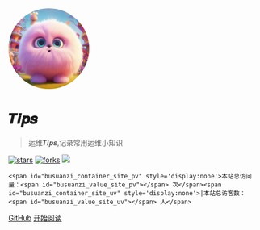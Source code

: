 <img width="160px" style="border-radius: 50%" bor src="style/head_portrait.png">

# 𝑻𝒊𝒑𝒔
> 运维𝑻𝒊𝒑𝒔,记录常用运维小知识

[![stars](https://badgen.net/github/stars/Fangzhongpeng/Fangzhongpeng.github.io?color=4ab8a1)](https://github.com/Fangzhongpeng/Fangzhongpeng.github.io)
[![forks](https://badgen.net/github/forks/Fangzhongpeng/Fangzhongpeng.github.io?color=4ab8a1)](https://github.com/Fangzhongpeng/Fangzhongpeng.github.io)
![](https://img.shields.io/badge/%E6%91%B8%E9%B1%BC-%E7%A8%8B%E5%BA%8F%E5%91%98-green)


    <span id="busuanzi_container_site_pv" style='display:none'>本站总访问量：<span id="busuanzi_value_site_pv"></span> 次</span><span id="busuanzi_container_site_uv" style='display:none'>|本站总访客数：<span id="busuanzi_value_site_uv"></span> 人</span>

[GitHub](https://github.com/Fangzhongpeng/Fangzhongpeng.github.io)
[开始阅读](?id=中文文档)
